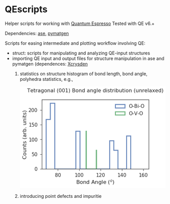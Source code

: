 # QEscripts
Helper scripts for working with [Quantum Espresso](https://www.quantum-espresso.org/)
Tested with QE v6.+

Dependencies: [ase](https://wiki.fysik.dtu.dk/ase/index.html]), [pymatgen](https://pymatgen.org/)

Scripts for easing intermediate and plotting workflow involving QE:
 - struct: scripts for manipulating and analyzing QE-input structures
 - importing QE input and output files for structure manipulation in ase and pymatgen (dependences: [Xcrysden](http://www.xcrysden.org/)
    1) statistics on structure
        histogram of bond length, bond angle, polyhedra statistics, e.g., 
        
        ![](./example-bond-histogram.png)
        
    2) introducing point defects and impuritie
   
